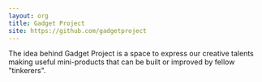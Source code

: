 ```yaml
---
layout: org
title: Gadget Project
site: https://github.com/gadgetproject
---
```

The idea behind Gadget Project is a space to express our creative talents making useful mini-products that can be built or improved by fellow "tinkerers".
